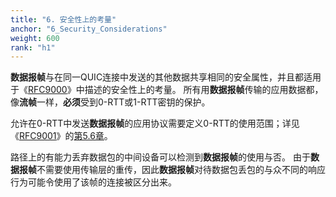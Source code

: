 ```yaml
---
title: "6. 安全性上的考量"
anchor: "6_Security_Considerations"
weight: 600
rank: "h1"
---
```


**数据报帧**与在同一QUIC连接中发送的其他数据共享相同的安全属性，并且都适用于《[RFC9000]()》中描述的安全性上的考量。
所有用**数据报帧**传输的应用数据都，像**流帧**一样，**必须**受到0-RTT或1-RTT密钥的保护。

允许在0-RTT中发送**数据报帧**的应用协议需要定义0-RTT的使用范围；详见《[RFC9001]()》的[第5.6章]()。

路径上的有能力丢弃数据包的中间设备可以检测到**数据报帧**的使用与否。
由于**数据报帧**不需要使用传输层的重传，因此**数据报帧**对待数据包丢包的与众不同的响应行为可能令使用了该帧的连接被区分出来。
